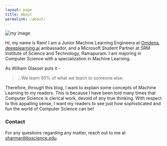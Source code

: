 ```yaml
---
layout: page
title: About
permalink: /about/
---
```


![my image]({{site.baseurl}}/assets/img/me.png)

Hi, my name is Ram! I am a Junior Machine Learning Engineera at [Omdena](https://omdena.com/), [deeeplearning.ai](http://deeplearning.ai/) ambassador, and a Microsoft Student Partner at SRM Institute of Science and Technology, Ramapuram.
I am majoring in Computer Science with a specialization in Machine Learning.

As William Glasser puts it -

> ...We learn 95% of what we teach to someone else.

Therefore, through this blog, I want to explain some concepts of Machine Learning to my readers.
This is because I have been told many times that Computer Science is clerical work, devoid of any true
thinking. With respect to this appalling sense, I want my readers to see just how sophisticated and fun
the world of Computer Science can be!


### Contact
For any questions regarding any matter, reach out to me at [sharmar@bxscience.edu](mailto:sharmar@bxscience.edu).
